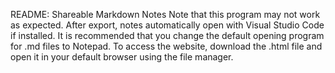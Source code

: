 README: Shareable Markdown Notes
Note that this program may not work as expected. After export, notes automatically open with Visual Studio Code if installed. It is recommended that you change the default opening program for .md files to Notepad. To access the website, download the .html file and open it in your default browser using the file manager.
